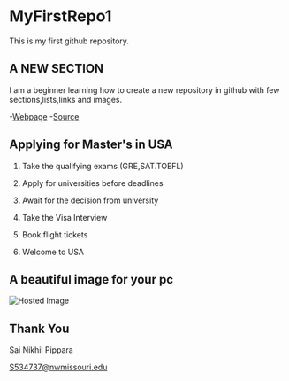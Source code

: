 # MyFirstRepo1
This is my first github repository.

## A NEW SECTION
I am a beginner learning how to create a new repository in github with few sections,lists,links and images.

-[Webpage](https://en.wikipedia.org/wiki/History_of_the_World_Wide_Web)
-[Source](https://en.wikipedia.org/wiki/History_of_computer_science)

## Applying for Master's in USA

1. Take the qualifying exams (GRE,SAT.TOEFL)

1. Apply for universities before deadlines

1. Await for the decision from university

1. Take the Visa Interview

1. Book flight tickets

1. Welcome to USA

## A beautiful image for your pc 
![Hosted Image](https://cdn7.dissolve.com/p/D9_40_775/D9_40_775_1200.jpg)

## Thank You
Sai Nikhil Pippara

S534737@nwmissouri.edu



